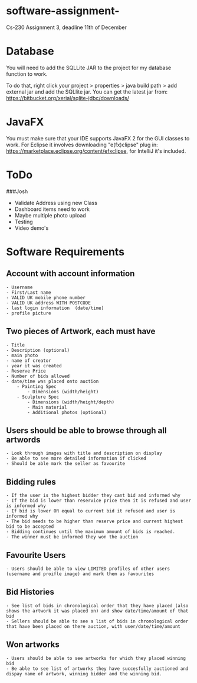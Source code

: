 # software-assignment-

Cs-230 Assignment 3, deadline 11th of December


# Database

You will need to add the SQLLite JAR to the project for my database function to work. 

To do that, right click your project > properties > java build path > add external jar and add the SQLlite jar.
You can get the latest jar from: https://bitbucket.org/xerial/sqlite-jdbc/downloads/

# JavaFX

You must make sure that your IDE supports JavaFX 2 for the GUI classes to work. For Eclipse it involves downloading "e(fx)clipse" plug in: https://marketplace.eclipse.org/content/efxclipse, for IntelliJ it's included.

# ToDo

###Josh
- Validate Address using new Class
- Dashboard items need to work
- Maybe multiple photo upload
- Testing
- Video demo's

# Software Requirements
## Account with account information 
	- Username
	- First/Last name
	- VALID UK mobile phone number
	- VALID UK address WITH POSTCODE
	- last login information  (date/time)
	- profile picture
	
## Two pieces of Artwork, each **must** have
	- Title
	- Description (optional)
	- main photo
	- name of creator
	- year it was created
	- Reserve Price
	- Number of bids allowed
	- date/time was placed onto auction
		- Painting Spec
			- Dimensions (width/height)
		- Sculpture Spec
			- Dimensions (width/height/depth)
			- Main material
			- Additional photos (optional)

## Users should be able to browse through all artwords
	- Look through images with title and description on display
	- Be able to see more detailed information if clicked
	- Should be able mark the seller as favourite
	
## Bidding rules
	- If the user is the highest bidder they cant bid and informed why
	- If the bid is lower than reservice price then it is refused and user is informed why
	- If bid is lower OR equal to current bid it refused and user is informed why
	- The bid needs to be higher than reserve price and current highest bid to be accepted
	- Bidding continues until the maximum amount of bids is reached.
	- The winner must be informed they won the auction

##  Favourite Users
	- Users should be able to view LIMITED profiles of other users (username and proifle image) and mark them as favourites

## Bid Histories
	- See list of bids in chronological order that they have placed (also shows the artwork it was placed on) and show date/time/amount of that bid
	- Sellers should be able to see a list of bids in chronological order that have been placed on there auction, with user/date/time/amount 
		
## Won artworks
	- Users should be able to see artworks for which they placed winning bid
	- Be able to see list of artworks they have succesfully auctioned and dispay name of artwork, winning bidder and the winning bid.
